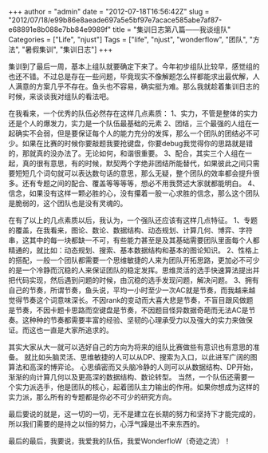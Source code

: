 +++
author = "admin"
date = "2012-07-18T16:56:42Z"
slug = "2012/07/18/e99b86e8aeade697a5e5bf97e7acace585abe7af87-e68891e8b088e7bb84e9989f"
title = "集训日志第八篇——我谈组队"
Categories = ["Life", "njust"]
Tags = ["life", "njust", "wonderflow", "团队", "方法", "暑假集训", "集训日志"]
+++

集训到了最后一周，基本上组队就要确定下来了。今年初步组队比较早，感觉组的也还不错。不过总是存在一些问题，毕竟现实不像解题怎么样都能求出最优解，人人满意的方案几乎不存在。鱼头也不容易，确实挺为难。那么我就趁着集训日志的时候，来谈谈我对组队的看法吧。

在我看来，一个优秀的队伍必然存在这样几点素质：
1、实力，不管是整体的实力还是个人的爆发力，实力是一个队伍最基础的元素
2、团结，三个最强的人组在一起确实不会弱，但是要保证每个人的能力充分的发挥，那么一个团队的团结必不可少。如果在比赛的时候你要敲题我要抢键盘，你要debug我觉得你的思路就是错的，那就真的没办法了。无论如何，和谐很重要。
3、配合，其实三个人组在一起，真的很有意思，有的时候，默契两个字绝非团结所能替代，如果彼此之间只需要短短几个词句就可以表达数句话的意思，那么无疑，整个团队的效率都会提升很多。还有专题之间的配合、覆盖等等等等，想必不用我赘述大家就都能明白。
4、信念，如果没有这样一颗必胜的心，没有攥着一股一心求胜的信念，那么这个团队是脆弱的，这个团队也是没有灵魂的。

在有了以上的几点素质以后，我认为，一个强队还应该有这样几点特征。
1、专题的覆盖，在我看来，图论、数论、数据结构、动态规划、计算几何、博弈、字符串，这其中的每一块都缺一不可，有些能力甚至是及其基础需要团队里面每个人都精通的，就比如：动态规划、搜索、基本数据结构和基本的图论知识。
2、性格上的搭配，一般一个团队都需要一个思维敏捷的人来为团队开拓思路，更加必不可少的是一个冷静而沉稳的人来保证团队的稳定发挥。思维灵活的选手快速算法提出并把代码实现，然后遇到问题的时候，由沉稳的选手发现问题，解决问题。
3、拥有自己的节奏，所谓节奏，鱼头说，平均一小时至少一次AC就是节奏，而我越来越觉得节奏这个词意味深长。不因rank的变动而大喜大悲是节奏，不盲目跟风做题是节奏，不因卡题卡思路而空键盘是节奏，不因题目怪异数据奇葩而无法AC是节奏。这种种的节奏都需要丰富的经验、坚韧的心理承受力以及强大的实力来做保证。而这也一直是大家所追求的。

其实大家从大一就可以选好自己的方向为将来的组队比赛做些有意识也有意思的准备。
就比如头脑灵活、思维敏捷的人可以从DP、搜索为入口，以此进军广阔的图算法和高深的博弈论。
心思缜密而又头脑冷静的人则可以从数据结构、DP开始，渐渐的向计算几何以及更高深的数据结构、数论转型。
当然，一个队伍还需要一个实力派选手，他是团队的核心，起着团队主力输出的作用。如果你想成为这样的实力派，那么所有的专题都是你必不可少的研究方向。

最后要说的就是，这一切的一切，无不是建立在长期的努力和坚持下才能完成的，所以我们需要的是持之以恒的努力，心浮气躁是出不来东西的。

最后的最后，我要说，我爱我的队伍，我爱WonderfloW（奇迹之流）！
